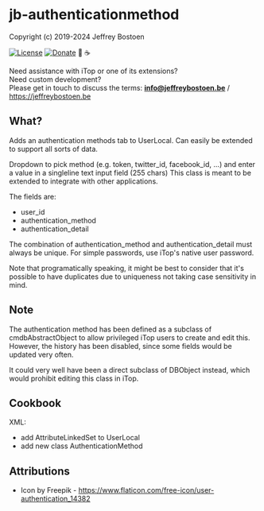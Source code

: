 # jb-authenticationmethod

Copyright (c) 2019-2024 Jeffrey Bostoen

[![License](https://img.shields.io/github/license/jbostoen/iTop-custom-extensions)](https://github.com/jbostoen/iTop-custom-extensions/blob/master/license.md)
[![Donate](https://img.shields.io/badge/Donate-PayPal-green.svg)](https://www.paypal.me/jbostoen)
🍻 ☕

Need assistance with iTop or one of its extensions?  
Need custom development?  
Please get in touch to discuss the terms: **info@jeffreybostoen.be** / https://jeffreybostoen.be

## What?
Adds an authentication methods tab to UserLocal. Can easily be extended to support all sorts of data. 

Dropdown to pick method (e.g. token, twitter_id, facebook_id, ...) and enter a value in a singleline text input field (255 chars)
This class is meant to be extended to integrate with other applications.

The fields are:
* user_id
* authentication_method
* authentication_detail

The combination of authentication_method and authentication_detail must always be unique.
For simple passwords, use iTop's native user password.

Note that programatically speaking, it might be best to consider that it's possible to 
have duplicates due to uniqueness not taking case sensitivity in mind.

## Note

The authentication method has been defined as a subclass of cmdbAbstractObject to allow privileged iTop users to create and edit this.  
However, the history has been disabled, since some fields would be updated very often.  

It could very well have been a direct subclass of DBObject instead, which would prohibit editing this class in iTop.


## Cookbook

XML:
* add AttributeLinkedSet to UserLocal
* add new class AuthenticationMethod



## Attributions

* Icon by Freepik - https://www.flaticon.com/free-icon/user-authentication_14382
